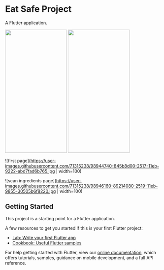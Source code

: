 # Eat Safe Project

A Flutter application.

<img src="https://user-images.githubusercontent.com/71315238/98944740-845b8d00-2517-11eb-9222-abd7fad6b765.jpg" width="200" height="400" /> <img src="https://user-images.githubusercontent.com/71315238/98946160-89214080-2519-11eb-9855-30505b6f8220.jpg" width="200" height="400" />

![first page](https://user-images.githubusercontent.com/71315238/98944740-845b8d00-2517-11eb-9222-abd7fad6b765.jpg | width=100)    

![scan ingredients page](https://user-images.githubusercontent.com/71315238/98946160-89214080-2519-11eb-9855-30505b6f8220.jpg | width=100)


## Getting Started

This project is a starting point for a Flutter application.

A few resources to get you started if this is your first Flutter project:

- [Lab: Write your first Flutter app](https://flutter.dev/docs/get-started/codelab)
- [Cookbook: Useful Flutter samples](https://flutter.dev/docs/cookbook)

For help getting started with Flutter, view our
[online documentation](https://flutter.dev/docs), which offers tutorials,
samples, guidance on mobile development, and a full API reference.
